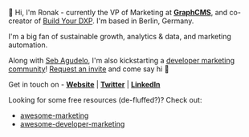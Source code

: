 👋 Hi, I'm Ronak - currently the VP of Marketing at **[GraphCMS](https://graphcms.com)**, and co-creator of [Build Your DXP](https://buildyourdxp.com). I'm based in Berlin, Germany.

I'm a big fan of sustainable growth, analytics & data, and marketing automation.

Along with [Seb Agudelo](https://twitter.com/sebagudelo), I'm also kickstarting a [developer marketing community](https://marketingto.dev/)! [Request an invite](https://marketingto.dev/) and come say hi 👋

Get in touch on - **[Website](https://ronakganatra.com/?utm_source=GitHub)** | **[Twitter](https://twitter.com/gunnyganatra)** | **[LinkedIn](https://linkedin.com/in/ronakganatra)**

Looking for some free resources (de-fluffed?)? Check out:

- [awesome-marketing](https://github.com/ronakganatra/awesome-marketing)
- [awesome-developer-marketing](https://github.com/ronakganatra/awesome-developer-marketing)
